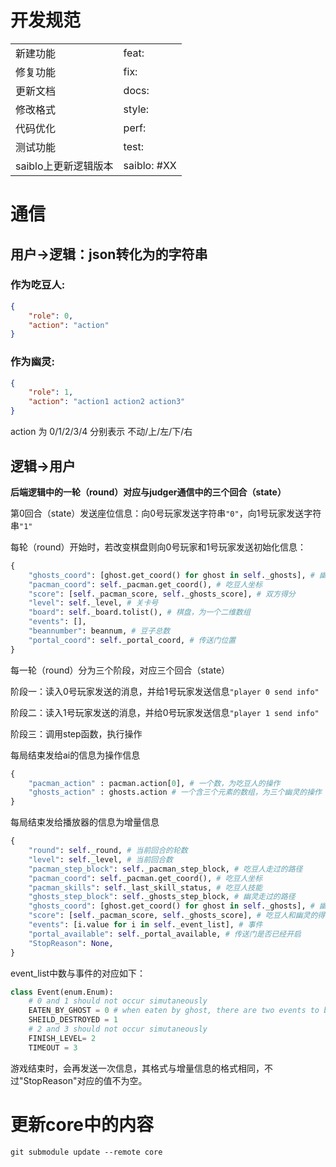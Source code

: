 # 开发规范
| | |
| -------- | -------- |
| 新建功能 | feat: |
| 修复功能 | fix: |
| 更新文档 | docs: |
| 修改格式 | style: |
| 代码优化 | perf: |
| 测试功能 | test: |
| saiblo上更新逻辑版本 | saiblo: #XX |

# 通信
## 用户->逻辑：json转化为的字符串

### 作为吃豆人: 
```json
{
    "role": 0,
    "action": "action"
}
```

### 作为幽灵: 
```json
{
    "role": 1,
    "action": "action1 action2 action3"
}
```
action 为 0/1/2/3/4 分别表示 不动/上/左/下/右

## 逻辑->用户

<b>后端逻辑中的一轮（round）对应与judger通信中的三个回合（state）</b>

第0回合（state）发送座位信息：向0号玩家发送字符串```"0"```，向1号玩家发送字符串```"1"```

每轮（round）开始时，若改变棋盘则向0号玩家和1号玩家发送初始化信息：
```py
{
    "ghosts_coord": [ghost.get_coord() for ghost in self._ghosts], # 幽灵坐标
    "pacman_coord": self._pacman.get_coord(), # 吃豆人坐标
    "score": [self._pacman_score, self._ghosts_score], # 双方得分
    "level": self._level, # 关卡号
    "board": self._board.tolist(), # 棋盘，为一个二维数组
    "events": [],
    "beannumber": beannum, # 豆子总数
    "portal_coord": self._portal_coord, # 传送门位置
}
```

每一轮（round）分为三个阶段，对应三个回合（state）

阶段一：读入0号玩家发送的消息，并给1号玩家发送信息```"player 0 send info"```

阶段二：读入1号玩家发送的消息，并给0号玩家发送信息```"player 1 send info"```

阶段三：调用step函数，执行操作

每局结束发给ai的信息为操作信息
```py
{
    "pacman_action" : pacman.action[0], # 一个数，为吃豆人的操作
    "ghosts_action" : ghosts.action # 一个含三个元素的数组，为三个幽灵的操作
}
```

每局结束发给播放器的信息为增量信息
```py
{
    "round": self._round, # 当前回合的轮数
    "level": self._level, # 当前回合数
    "pacman_step_block": self._pacman_step_block, # 吃豆人走过的路径
    "pacman_coord": self._pacman.get_coord(), # 吃豆人坐标
    "pacman_skills": self._last_skill_status, # 吃豆人技能
    "ghosts_step_block": self._ghosts_step_block, # 幽灵走过的路径
    "ghosts_coord": [ghost.get_coord() for ghost in self._ghosts], # 幽灵坐标
    "score": [self._pacman_score, self._ghosts_score], # 吃豆人和幽灵的得分
    "events": [i.value for i in self._event_list], # 事件
    "portal_available": self._portal_available, # 传送门是否已经开启
    "StopReason": None,
}
```
event_list中数与事件的对应如下：
```py
class Event(enum.Enum):
    # 0 and 1 should not occur simutaneously
    EATEN_BY_GHOST = 0 # when eaten by ghost, there are two events to be rendered. first, there should be a animation of pacman being caught by ghost. then, the game should pause for a while, and display a respawning animaiton after receiving next coord infomation.
    SHEILD_DESTROYED = 1 
    # 2 and 3 should not occur simutaneously
    FINISH_LEVEL= 2
    TIMEOUT = 3
```

游戏结束时，会再发送一次信息，其格式与增量信息的格式相同，不过"StopReason"对应的值不为空。

# 更新core中的内容
```
git submodule update --remote core
```